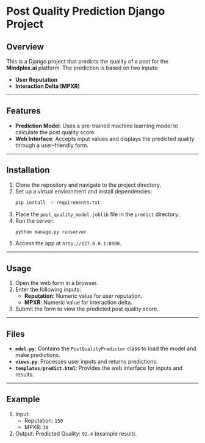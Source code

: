 # Post Quality Prediction Django Project

## Overview
This is a Django project that predicts the quality of a post for the **Mindplex.ai** platform. The prediction is based on two inputs:
- **User Reputation**
- **Interaction Delta (MPXR)**

---

## Features
- **Prediction Model**: Uses a pre-trained machine learning model to calculate the post quality score.
- **Web Interface**: Accepts input values and displays the predicted quality through a user-friendly form.

---

## Installation
1. Clone the repository and navigate to the project directory.
2. Set up a virtual environment and install dependencies:
   ```bash
   pip install -r requirements.txt
   ```
3. Place the `post_quality_model.joblib` file in the `predict` directory.
4. Run the server:
   ```bash
   python manage.py runserver
   ```
5. Access the app at `http://127.0.0.1:8000`.

---

## Usage
1. Open the web form in a browser.
2. Enter the following inputs:
   - **Reputation**: Numeric value for user reputation.
   - **MPXR**: Numeric value for interaction delta.
3. Submit the form to view the predicted post quality score.

---

## Files
- **`mdel.py`**: Contains the `PostQualityPredictor` class to load the model and make predictions.
- **`views.py`**: Processes user inputs and returns predictions.
- **`templates/predict.html`**: Provides the web interface for inputs and results.

---

## Example
1. Input:
   - Reputation: `150`
   - MPXR: `30`
2. Output: Predicted Quality: `92.4` (example result).
